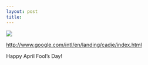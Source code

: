 ```yaml
---
layout: post
title: 
---
```


<img src="/tumblr_files/4tg1YGmz6lrq3ku0GPumeGnTo1_500.gif"/><br/><p><a href="http://www.google.com/intl/en/landing/cadie/index.html">http://www.google.com/intl/en/landing/cadie/index.html</a></p>

<p>Happy April Fool&#8217;s Day!</p>

